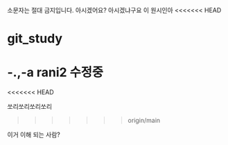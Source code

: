 소문자는 절대 금지입니다. 아시겠어요?
아시겠냐구요 이 원시인아
<<<<<<< HEAD
# git_study

-.,-a
rani2 수정중
=======
<<<<<<< HEAD

쏘리쏘리쏘리쏘리 


>>>>>>> origin/main

이거 이해 되는 사람?

